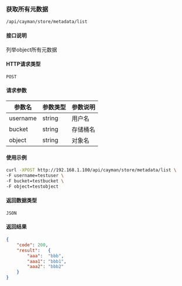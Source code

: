 ### 获取所有元数据
`/api/cayman/store/metadata/list`

#### 接口说明
列举object所有元数据

#### HTTP请求类型
`POST`

#### 请求参数
|参数名|参数类型|参数说明|
|--|--|--|
|username|string|用户名|
|bucket|string|存储桶名|
|object|string|对象名|

#### 使用示例
```sh
curl -XPOST http://192.168.1.100/api/cayman/store/metadata/list \
-F username=testuser \
-F bucket=testbucket \
-F object=testobject 
```

#### 返回数据类型
`JSON`

#### 返回结果
```json
{
	"code":	200,
	"result":	{
		"aaa":	"bbb",
		"aaa1":	"bbb1",
		"aaa2":	"bbb2"
	}
}
```